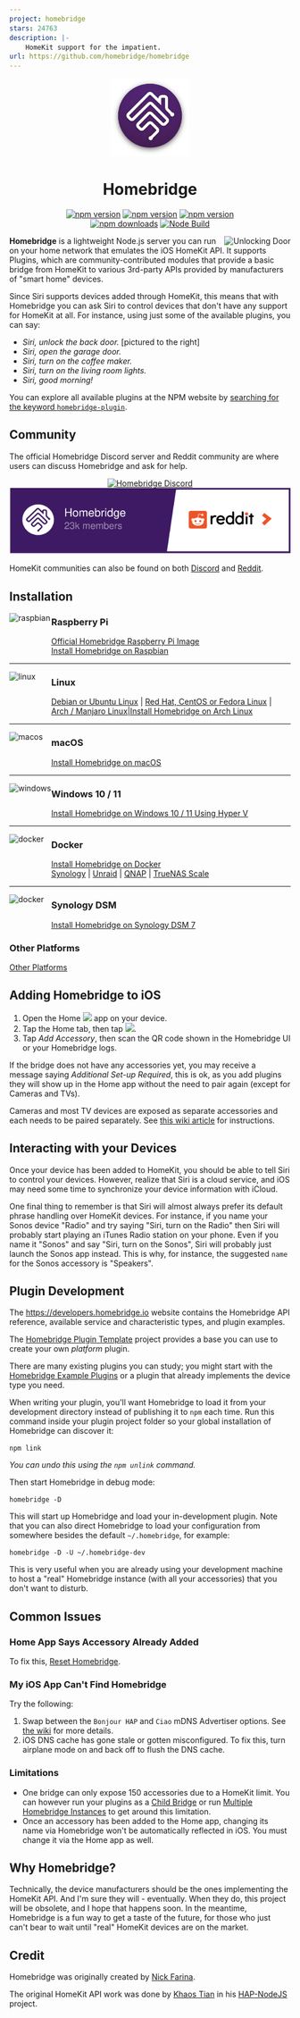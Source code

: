 ```yaml
---
project: homebridge
stars: 24763
description: |-
    HomeKit support for the impatient.
url: https://github.com/homebridge/homebridge
---
```


<p align="center">
  <a href="https://homebridge.io"><img src="https://raw.githubusercontent.com/homebridge/branding/latest/logos/homebridge-color-round-stylized.png" height="140"></a>
</p>

<span align="center">

# Homebridge

<a href="https://www.npmjs.com/package/homebridge"><img title="npm version" src="https://badgen.net/npm/v/homebridge?label=stable"></a>
<a href="https://github.com/homebridge/homebridge/wiki/How-To-Change-Homebridge-Version#manage-beta-version"><img title="npm version" src="https://badgen.net/npm/v/homebridge/beta?label=beta"></a>
<a href="https://github.com/homebridge/homebridge/wiki/How-To-Change-Homebridge-Version#manage-beta-version"><img title="npm version" src="https://badgen.net/npm/v/homebridge/alpha?label=alpha"></a><br>
<a href="https://www.npmjs.com/package/homebridge"><img title="npm downloads" src="https://badgen.net/npm/dt/homebridge"></a>
<a href="https://github.com/homebridge/homebridge/actions/workflows/build.yml"><img title="Node Build" src="https://github.com/homebridge/homebridge/actions/workflows/build.yml/badge.svg"></a>

</span>

<img src="https://media.giphy.com/media/10l79ICohTu4iQ/giphy.gif" align="right" alt="Unlocking Door">

**Homebridge** is a lightweight Node.js server you can run on your home network that emulates the iOS HomeKit API. It supports Plugins, which are community-contributed modules that provide a basic bridge from HomeKit to various 3rd-party APIs provided by manufacturers of "smart home" devices. 

Since Siri supports devices added through HomeKit, this means that with Homebridge you can ask Siri to control devices that don't have any support for HomeKit at all. For instance, using just some of the available plugins, you can say:

 * _Siri, unlock the back door._ [pictured to the right]
 * _Siri, open the garage door._
 * _Siri, turn on the coffee maker._ 
 * _Siri, turn on the living room lights._
 * _Siri, good morning!_

You can explore all available plugins at the NPM website by [searching for the keyword `homebridge-plugin`](https://www.npmjs.com/search?q=homebridge-plugin).

##  Community

The official Homebridge Discord server and Reddit community are where users can discuss Homebridge and ask for help.

<span align="center">

[![Homebridge Discord](https://discordapp.com/api/guilds/432663330281226270/widget.png?style=banner2)](https://discord.gg/kqNCe2D) [![Homebridge Reddit](https://raw.githubusercontent.com/homebridge/homebridge/latest/.github/homebridge-reddit.svg?sanitize=true)](https://www.reddit.com/r/homebridge/)

</span>

HomeKit communities can also be found on both [Discord](https://discord.gg/RcV7fa8) and [Reddit](https://www.reddit.com/r/homekit).

## Installation

<img align="left" src="https://user-images.githubusercontent.com/3979615/59594350-07b45b80-9137-11e9-85fd-e75093ba91a4.png" alt="raspbian" height="75" width="75"/>

### Raspberry Pi

[Official Homebridge Raspberry Pi Image](https://github.com/homebridge/homebridge-raspbian-image/wiki/Getting-Started) <br> [Install Homebridge on Raspbian](https://github.com/homebridge/homebridge/wiki/Install-Homebridge-on-Raspbian)

---

<img align="left" src="https://user-images.githubusercontent.com/3979615/59595664-93c78280-9139-11e9-83dc-4d6f9405e788.png" alt="linux" height="75" width="75"/>

### Linux

[Debian or Ubuntu Linux](https://github.com/homebridge/homebridge/wiki/Install-Homebridge-on-Debian-or-Ubuntu-Linux) |
[Red Hat, CentOS or Fedora Linux](https://github.com/homebridge/homebridge/wiki/Install-Homebridge-on-Red-Hat%2C-CentOS-or-Fedora-Linux) | [Arch / Manjaro Linux|Install Homebridge on Arch Linux](https://github.com/homebridge/homebridge/wiki/Install-Homebridge-on-Arch-Linux) <br>

---

<img align="left" src="https://user-images.githubusercontent.com/3979615/59594157-b015f000-9136-11e9-93cb-c9d9773ec9e8.png" alt="macos" height="75" width="75"/>

### macOS

[Install Homebridge on macOS](https://github.com/homebridge/homebridge/wiki/Install-Homebridge-on-macOS)

---

<img align="left" src="https://user-images.githubusercontent.com/3979615/59593218-e0f52580-9134-11e9-8b77-585755af5d99.png" alt="windows" height="75" width="75"/>

### Windows 10 / 11

[Install Homebridge on Windows 10 / 11 Using Hyper V](https://github.com/homebridge/homebridge/wiki/Install-Homebridge-on-Windows-10-Using-Hyper-V)

---

<img align="left" src="https://user-images.githubusercontent.com/3979615/59594527-56fa8c00-9137-11e9-937b-32092dfcff41.png" alt="docker" height="75" width="75"/>

### Docker

[Install Homebridge on Docker](https://github.com/homebridge/homebridge/wiki/Install-Homebridge-on-Docker)  <br> [Synology](https://github.com/homebridge/docker-homebridge/wiki/Homebridge-on-Synology) | [Unraid](https://github.com/homebridge/docker-homebridge/wiki/Homebridge-on-Unraid) | [QNAP](https://github.com/homebridge/docker-homebridge/wiki/Homebridge-on-QNAP) | [TrueNAS Scale](https://github.com/homebridge/docker-homebridge/wiki/Homebridge-on-TrueNAS-Scale)

---

<img align="left" src="https://user-images.githubusercontent.com/3979615/78118531-dc46f700-7452-11ea-95e5-977f79d1904f.png" alt="docker" height="75" width="75"/>

### Synology DSM

[Install Homebridge on Synology DSM 7](https://github.com/homebridge/homebridge/wiki/Install-Homebridge-on-Synology-DSM)

### Other Platforms

[Other Platforms](https://github.com/homebridge/homebridge/wiki/Other-Platforms)

## Adding Homebridge to iOS

1. Open the Home <img src="https://user-images.githubusercontent.com/3979615/78010622-4ea1d380-738e-11ea-8a17-e6a465eeec35.png" height="16.42px"> app on your device.
2. Tap the Home tab, then tap <img src="https://user-images.githubusercontent.com/3979615/78010869-9aed1380-738e-11ea-9644-9f46b3633026.png" height="16.42px">.
3. Tap *Add Accessory*, then scan the QR code shown in the Homebridge UI or your Homebridge logs.

If the bridge does not have any accessories yet, you may receive a message saying *Additional Set-up Required*, this is ok, as you add plugins they will show up in the Home app without the need to pair again (except for Cameras and TVs).

Cameras and most TV devices are exposed as separate accessories and each needs to be paired separately. See [this wiki article](https://github.com/homebridge/homebridge/wiki/Connecting-Homebridge-To-HomeKit#how-to-add-homebridge-cameras--tvs) for instructions.

## Interacting with your Devices

Once your device has been added to HomeKit, you should be able to tell Siri to control your devices. However, realize that Siri is a cloud service, and iOS may need some time to synchronize your device information with iCloud.

One final thing to remember is that Siri will almost always prefer its default phrase handling over HomeKit devices. For instance, if you name your Sonos device "Radio" and try saying "Siri, turn on the Radio" then Siri will probably start playing an iTunes Radio station on your phone. Even if you name it "Sonos" and say "Siri, turn on the Sonos", Siri will probably just launch the Sonos app instead. This is why, for instance, the suggested `name` for the Sonos accessory is "Speakers".

## Plugin Development

The https://developers.homebridge.io website contains the Homebridge API reference, available service and characteristic types, and plugin examples.

The [Homebridge Plugin Template](https://github.com/homebridge/homebridge-plugin-template) project provides a base you can use to create your own *platform* plugin.

There are many existing plugins you can study; you might start with the [Homebridge Example Plugins](https://github.com/homebridge/homebridge-examples) or a plugin that already implements the device type you need.

When writing your plugin, you'll want Homebridge to load it from your development directory instead of publishing it to `npm` each time. Run this command inside your plugin project folder so your global installation of Homebridge can discover it:


```shell
npm link
```

*You can undo this using the `npm unlink` command.*

Then start Homebridge in debug mode:

```shell
homebridge -D
```

This will start up Homebridge and load your in-development plugin. Note that you can also direct Homebridge to load your configuration from somewhere besides the default `~/.homebridge`, for example:

```shell
homebridge -D -U ~/.homebridge-dev
```

This is very useful when you are already using your development machine to host a "real" Homebridge instance (with all your accessories) that you don't want to disturb.

## Common Issues

### Home App Says Accessory Already Added

To fix this, [Reset Homebridge](https://github.com/homebridge/homebridge/wiki/Connecting-Homebridge-To-HomeKit#how-to-reset-homebridge).

### My iOS App Can't Find Homebridge

Try the following:

  1. Swap between the `Bonjour HAP` and `Ciao` mDNS Advertiser options. See [the wiki](https://github.com/homebridge/homebridge/wiki/mDNS-Options) for more details.
  2. iOS DNS cache has gone stale or gotten misconfigured. To fix this, turn airplane mode on and back off to flush the DNS cache. 

### Limitations

 * One bridge can only expose 150 accessories due to a HomeKit limit. You can however run your plugins as a [Child Bridge](https://github.com/homebridge/homebridge/wiki/Child-Bridges) or run [Multiple Homebridge Instances](https://github.com/homebridge/homebridge-config-ui-x/wiki/Homebridge-Service-Command#multiple-instances) to get around this limitation.
 * Once an accessory has been added to the Home app, changing its name via Homebridge won't be automatically reflected in iOS. You must change it via the Home app as well.

## Why Homebridge?

Technically, the device manufacturers should be the ones implementing the HomeKit API. And I'm sure they will - eventually. When they do, this project will be obsolete, and I hope that happens soon. In the meantime, Homebridge is a fun way to get a taste of the future, for those who just can't bear to wait until "real" HomeKit devices are on the market.

## Credit

Homebridge was originally created by [Nick Farina](https://twitter.com/nfarina).

The original HomeKit API work was done by [Khaos Tian](https://twitter.com/khaost) in his [HAP-NodeJS](https://github.com/homebridge/HAP-NodeJS) project.

